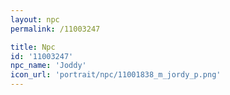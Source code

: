 ```yaml
---
layout: npc
permalink: /11003247

title: Npc
id: '11003247'
npc_name: 'Joddy'
icon_url: 'portrait/npc/11001838_m_jordy_p.png'
---
```

